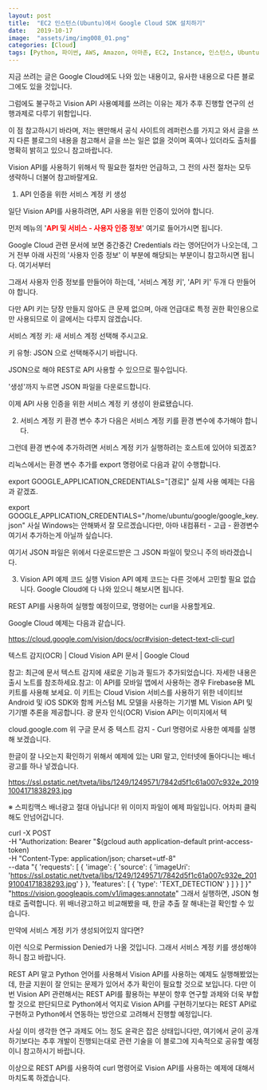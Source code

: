 ```yaml
---
layout: post
title:  "EC2 인스턴스(Ubuntu)에서 Google Cloud SDK 설치하기"
date:   2019-10-17
image:  "assets/img/img008_01.png"
categories: [Cloud]
tags: [Python, 파이썬, AWS, Amazon, 아마존, EC2, Instance, 인스턴스, Ubuntu, 우분투, Google, Cloud, SDK, 구글, 클라우드]
---
```


 
지금 쓰려는 글은 Google Cloud에도 나와 있는 내용이고, 유사한 내용으로 다른 블로그에도 있을 것입니다.

그럼에도 불구하고 Vision API 사용예제를 쓰려는 이유는 제가 추후 진행할 연구의 선행과제로 다루기 위함입니다.

 

이 점 참고하시기 바라며, 저는 왠만해서 공식 사이트의 레퍼런스를 가지고 와서 글을 쓰지 다른 블로그의 내용을 참고해서 글을 쓰는 일은 없을 것이며 혹여나 있더라도 출처를 명확히 밝히고 있으니 참고바랍니다.

 

Vision API를 사용하기 위해서 딱 필요한 절차만 언급하고, 그 전의 사전 절차는 모두 생략하니 더불어 참고바랄게요.

 

1. API 인증을 위한 서비스 계정 키 생성

일단 Vision API를 사용하려면, API 사용을 위한 인증이 있어야 합니다.

먼저 메뉴의 '<font color=#F00><b>API 및 서비스 - 사용자 인증 정보</b></font>' 여기로 들어가시면 됩니다.

 

Google Cloud 관련 문서에 보면 중간중간 Credentials 라는 영어단어가 나오는데, 그거 전부 아래 사진의 '사용자 인증 정보' 이 부분에 해당되는 부분이니 참고하시면 됩니다.
여기서부터
 


 

 

그래서 사용자 인증 정보를 만들어야 하는데, '서비스 계정 키', 'API 키' 두개 다 만들어야 합니다.

다만 API 키는 당장 만들지 않아도 큰 문제 없으며, 아래 언급대로 특정 권한 확인용으로만 사용되므로 이 글에서는 다루지 않겠습니다.

 


 

서비스 계정 키: 새 서비스 계정 선택해 주시고요.

키 유형: JSON 으로 선택해주시기 바랍니다.

 

JSON으로 해야 REST로 API 사용할 수 있으므로 필수입니다.

 

 


'생성'까지 누르면 JSON 파일을 다운로드합니다.

이제 API 사용 인증을 위한 서비스 계정 키 생성이 완료됐습니다.

 

 

2. 서비스 계정 키 환경 변수 추가
다음은 서비스 계정 키를 환경 변수에 추가해야 합니다.

그런데 환경 변수에 추가하려면 서비스 계정 키가 실행하려는 호스트에 있어야 되겠죠?

 

리눅스에서는 환경 변수 추가를 export 명령어로 다음과 같이 수행합니다.

export GOOGLE_APPLICATION_CREDENTIALS="[경로]"
실제 사용 예제는 다음과 같겠죠.

export GOOGLE_APPLICATION_CREDENTIALS="/home/ubuntu/google/google_key.json"
사실 Windows는 안해봐서 잘 모르겠습니다만, 아마 내컴퓨터 - 고급 - 환경변수 여기서 추가하는게 아닐까 싶습니다.

 

여기서 JSON 파일은 위에서 다운로드받은 그 JSON 파일이 맞으니 주의 바라겠습니다.

 

 

3. Vision API 예제 코드 실행
Vision API 예제 코드는 다른 것에서 고민할 필요 없습니다. Google Cloud에 다 나와 있으니 해보시면 됩니다.

REST API를 사용하여 실행할 예정이므로, 명령어는 curl을 사용할게요.

Google Cloud 예제는 다음과 같습니다.

 

https://cloud.google.com/vision/docs/ocr#vision-detect-text-cli-curl

 
텍스트 감지(OCR)  |  Cloud Vision API 문서  |  Google Cloud

참고: 최근에 문서 텍스트 감지에 새로운 기능과 필드가 추가되었습니다. 자세한 내용은 출시 노트를 참조하세요.참고: 이 API를 모바일 앱에서 사용하는 경우 Firebase용 ML 키트를 사용해 보세요. 이 키트는 Cloud Vision 서비스를 사용하기 위한 네이티브 Android 및 iOS SDK와 함께 커스텀 ML 모델을 사용하는 기기별 ML Vision API 및 기기별 추론을 제공합니다. 광 문자 인식(OCR) Vision API는 이미지에서 텍

cloud.google.com
위 구글 문서 중 텍스트 감지 - Curl 명령어로 사용한 예제를 실행해 보겠습니다.

한글이 잘 나오는지 확인하기 위해서 예제에 있는 URI 말고, 인터넷에 돌아다니는 배너광고를 하나 넣겠습니다.

 

https://ssl.pstatic.net/tveta/libs/1249/1249571/7842d5f1c61a007c932e_20191004171838293.jpg


※ 스피킹맥스 배너광고 절대 아닙니다! 위 이미지 파일이 예제 파일입니다. 어차피 클릭해도 안넘어갑니다.

 

 

curl -X POST \
     -H "Authorization: Bearer "$(gcloud auth application-default print-access-token) \
     -H "Content-Type: application/json; charset=utf-8" \
     --data "{
      'requests': [
        {
          'image': {
            'source': {
              'imageUri': 'https://ssl.pstatic.net/tveta/libs/1249/1249571/7842d5f1c61a007c932e_20191004171838293.jpg'
            }
          },
          'features': [
            {
              'type': 'TEXT_DETECTION'
            }
          ]
        }
      ]
    }" "https://vision.googleapis.com/v1/images:annotate"
그래서 실행하면, JSON 형태로 출력합니다. 위 배너광고하고 비교해봤을 때, 한글 추출 잘 해내는걸 확인할 수 있습니다.

 


 

만약에 서비스 계정 키가 생성되어있지 않다면?

 


이런 식으로 Permission Denied가 나올 것입니다. 그래서 서비스 계정 키를 생성해야 하니 참고 바랍니다.

 

 

REST API 말고 Python 언어를 사용해서 Vision API를 사용하는 예제도 실행해봤었는데, 한글 지원이 잘 안되는 문제가 있어서 추가 확인이 필요할 것으로 보입니다. 다만 이번 Vision API 관련해서는 REST API를 활용하는 부분이 향후 연구할 과제와 더욱 부합할 것으로 판단되므로 Python에서 억지로 Vision API를 구현하기보다는 REST API로 구현하고 Python에서 연동하는 방안으로 고려해서 진행할 예정입니다.

 

사실 이미 생각한 연구 과제도 어느 정도 윤곽은 잡은 상태입니다만, 여기에서 굳이 공개하기보다는 추후 개발이 진행되는대로 관련 기술을 이 블로그에 지속적으로 공유할 예정이니 참고하시기 바랍니다.

 

 

이상으로 REST API를 사용하여 curl 명령어로 Vision API를 사용하는 예제에 대해서 마치도록 하겠습니다.